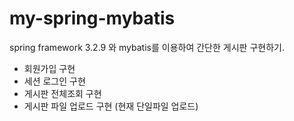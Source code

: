 # my-spring-mybatis

spring framework 3.2.9 와 mybatis를 이용하여 간단한 게시판 구현하기.
- 회원가입 구현
- 세션 로그인 구현
- 게시판 전체조회 구현
- 게시판 파일 업로드 구현 (현재 단일파일 업로드)

